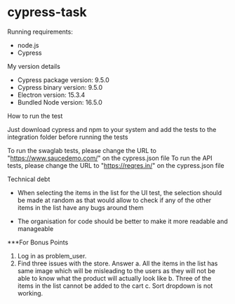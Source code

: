 # cypress-task
Running requirements:
- node.js
- Cypress

My version details
- Cypress package version: 9.5.0
- Cypress binary version: 9.5.0
- Electron version: 15.3.4
- Bundled Node version: 16.5.0

How to run the test

Just download cypress and npm to your system and add the tests to the integration folder before running the tests

To run the swaglab tests, please change the URL to "https://www.saucedemo.com/" on the cypress.json file
To run the API tests, please change the URL to "https://reqres.in/" on the cypress.json file

Technical debt

- When selecting the items in the list for the UI test, the selection should be made at random as that would allow to check if any of the other items in the list have any bugs around them

-  The organisation for code should be better to make it more readable and manageable

\*\*\*For Bonus Points

1. Log in as problem_user.
2. Find three issues with the store.
   Answer
   a. All the items in the list has same image which will be misleading to the users as they will not be able to know what the product will actually look like
   b. Three of the items in the list cannot be added to the cart
   c. Sort dropdown is not working.

